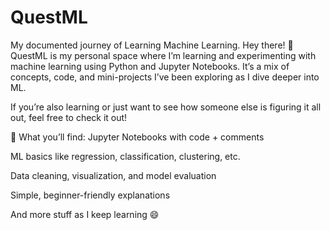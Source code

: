 # QuestML
My documented journey of Learning Machine Learning.
Hey there! 👋
QuestML is my personal space where I’m learning and experimenting with machine learning using Python and Jupyter Notebooks. It’s a mix of concepts, code, and mini-projects I’ve been exploring as I dive deeper into ML.

If you’re also learning or just want to see how someone else is figuring it all out, feel free to check it out!

🚀 What you’ll find:
Jupyter Notebooks with code + comments

ML basics like regression, classification, clustering, etc.

Data cleaning, visualization, and model evaluation

Simple, beginner-friendly explanations

And more stuff as I keep learning 😄
